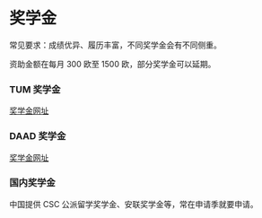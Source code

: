 # 奖学金

常见要求：成绩优异、履历丰富，不同奖学金会有不同侧重。

资助金额在每月 300 欧至 1500 欧，部分奖学金可以延期。

### TUM 奖学金

[奖学金网址](https://www.tum.de/studium/studienfinanzierung/stipendien/)

### DAAD 奖学金

[奖学金网址](https://www2.daad.de/deutschland/stipendium/datenbank/de/21148-stipendiendatenbank/)

### 国内奖学金

中国提供 CSC 公派留学奖学金、安联奖学金等，常在申请季就要申请。
